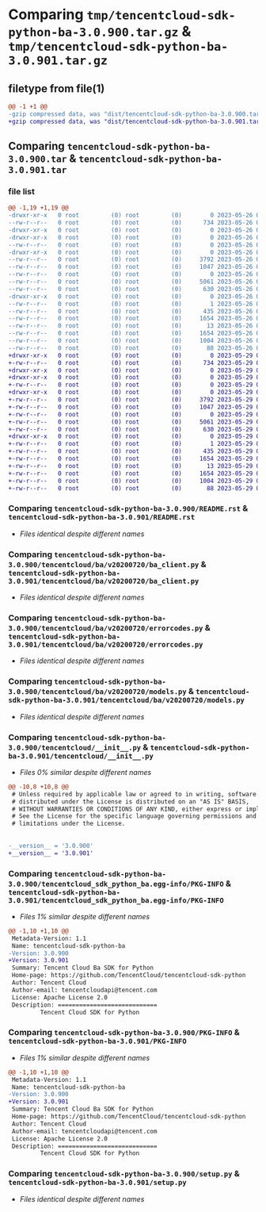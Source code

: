 # Comparing `tmp/tencentcloud-sdk-python-ba-3.0.900.tar.gz` & `tmp/tencentcloud-sdk-python-ba-3.0.901.tar.gz`

## filetype from file(1)

```diff
@@ -1 +1 @@
-gzip compressed data, was "dist/tencentcloud-sdk-python-ba-3.0.900.tar", last modified: Fri May 26 02:10:33 2023, max compression
+gzip compressed data, was "dist/tencentcloud-sdk-python-ba-3.0.901.tar", last modified: Mon May 29 02:19:05 2023, max compression
```

## Comparing `tencentcloud-sdk-python-ba-3.0.900.tar` & `tencentcloud-sdk-python-ba-3.0.901.tar`

### file list

```diff
@@ -1,19 +1,19 @@
-drwxr-xr-x   0 root         (0) root         (0)        0 2023-05-26 02:10:33.000000 tencentcloud-sdk-python-ba-3.0.900/
--rw-r--r--   0 root         (0) root         (0)      734 2023-05-26 02:10:32.000000 tencentcloud-sdk-python-ba-3.0.900/README.rst
-drwxr-xr-x   0 root         (0) root         (0)        0 2023-05-26 02:10:33.000000 tencentcloud-sdk-python-ba-3.0.900/tencentcloud/
-drwxr-xr-x   0 root         (0) root         (0)        0 2023-05-26 02:10:33.000000 tencentcloud-sdk-python-ba-3.0.900/tencentcloud/ba/
--rw-r--r--   0 root         (0) root         (0)        0 2023-05-26 02:10:32.000000 tencentcloud-sdk-python-ba-3.0.900/tencentcloud/ba/__init__.py
-drwxr-xr-x   0 root         (0) root         (0)        0 2023-05-26 02:10:33.000000 tencentcloud-sdk-python-ba-3.0.900/tencentcloud/ba/v20200720/
--rw-r--r--   0 root         (0) root         (0)     3792 2023-05-26 02:10:32.000000 tencentcloud-sdk-python-ba-3.0.900/tencentcloud/ba/v20200720/ba_client.py
--rw-r--r--   0 root         (0) root         (0)     1047 2023-05-26 02:10:32.000000 tencentcloud-sdk-python-ba-3.0.900/tencentcloud/ba/v20200720/errorcodes.py
--rw-r--r--   0 root         (0) root         (0)        0 2023-05-26 02:10:32.000000 tencentcloud-sdk-python-ba-3.0.900/tencentcloud/ba/v20200720/__init__.py
--rw-r--r--   0 root         (0) root         (0)     5061 2023-05-26 02:10:32.000000 tencentcloud-sdk-python-ba-3.0.900/tencentcloud/ba/v20200720/models.py
--rw-r--r--   0 root         (0) root         (0)      630 2023-05-26 02:10:32.000000 tencentcloud-sdk-python-ba-3.0.900/tencentcloud/__init__.py
-drwxr-xr-x   0 root         (0) root         (0)        0 2023-05-26 02:10:33.000000 tencentcloud-sdk-python-ba-3.0.900/tencentcloud_sdk_python_ba.egg-info/
--rw-r--r--   0 root         (0) root         (0)        1 2023-05-26 02:10:32.000000 tencentcloud-sdk-python-ba-3.0.900/tencentcloud_sdk_python_ba.egg-info/dependency_links.txt
--rw-r--r--   0 root         (0) root         (0)      435 2023-05-26 02:10:32.000000 tencentcloud-sdk-python-ba-3.0.900/tencentcloud_sdk_python_ba.egg-info/SOURCES.txt
--rw-r--r--   0 root         (0) root         (0)     1654 2023-05-26 02:10:32.000000 tencentcloud-sdk-python-ba-3.0.900/tencentcloud_sdk_python_ba.egg-info/PKG-INFO
--rw-r--r--   0 root         (0) root         (0)       13 2023-05-26 02:10:32.000000 tencentcloud-sdk-python-ba-3.0.900/tencentcloud_sdk_python_ba.egg-info/top_level.txt
--rw-r--r--   0 root         (0) root         (0)     1654 2023-05-26 02:10:33.000000 tencentcloud-sdk-python-ba-3.0.900/PKG-INFO
--rw-r--r--   0 root         (0) root         (0)     1004 2023-05-26 02:10:32.000000 tencentcloud-sdk-python-ba-3.0.900/setup.py
--rw-r--r--   0 root         (0) root         (0)       88 2023-05-26 02:10:33.000000 tencentcloud-sdk-python-ba-3.0.900/setup.cfg
+drwxr-xr-x   0 root         (0) root         (0)        0 2023-05-29 02:19:05.000000 tencentcloud-sdk-python-ba-3.0.901/
+-rw-r--r--   0 root         (0) root         (0)      734 2023-05-29 02:19:05.000000 tencentcloud-sdk-python-ba-3.0.901/README.rst
+drwxr-xr-x   0 root         (0) root         (0)        0 2023-05-29 02:19:05.000000 tencentcloud-sdk-python-ba-3.0.901/tencentcloud/
+drwxr-xr-x   0 root         (0) root         (0)        0 2023-05-29 02:19:05.000000 tencentcloud-sdk-python-ba-3.0.901/tencentcloud/ba/
+-rw-r--r--   0 root         (0) root         (0)        0 2023-05-29 02:19:05.000000 tencentcloud-sdk-python-ba-3.0.901/tencentcloud/ba/__init__.py
+drwxr-xr-x   0 root         (0) root         (0)        0 2023-05-29 02:19:05.000000 tencentcloud-sdk-python-ba-3.0.901/tencentcloud/ba/v20200720/
+-rw-r--r--   0 root         (0) root         (0)     3792 2023-05-29 02:19:05.000000 tencentcloud-sdk-python-ba-3.0.901/tencentcloud/ba/v20200720/ba_client.py
+-rw-r--r--   0 root         (0) root         (0)     1047 2023-05-29 02:19:05.000000 tencentcloud-sdk-python-ba-3.0.901/tencentcloud/ba/v20200720/errorcodes.py
+-rw-r--r--   0 root         (0) root         (0)        0 2023-05-29 02:19:05.000000 tencentcloud-sdk-python-ba-3.0.901/tencentcloud/ba/v20200720/__init__.py
+-rw-r--r--   0 root         (0) root         (0)     5061 2023-05-29 02:19:05.000000 tencentcloud-sdk-python-ba-3.0.901/tencentcloud/ba/v20200720/models.py
+-rw-r--r--   0 root         (0) root         (0)      630 2023-05-29 02:19:05.000000 tencentcloud-sdk-python-ba-3.0.901/tencentcloud/__init__.py
+drwxr-xr-x   0 root         (0) root         (0)        0 2023-05-29 02:19:05.000000 tencentcloud-sdk-python-ba-3.0.901/tencentcloud_sdk_python_ba.egg-info/
+-rw-r--r--   0 root         (0) root         (0)        1 2023-05-29 02:19:05.000000 tencentcloud-sdk-python-ba-3.0.901/tencentcloud_sdk_python_ba.egg-info/dependency_links.txt
+-rw-r--r--   0 root         (0) root         (0)      435 2023-05-29 02:19:05.000000 tencentcloud-sdk-python-ba-3.0.901/tencentcloud_sdk_python_ba.egg-info/SOURCES.txt
+-rw-r--r--   0 root         (0) root         (0)     1654 2023-05-29 02:19:05.000000 tencentcloud-sdk-python-ba-3.0.901/tencentcloud_sdk_python_ba.egg-info/PKG-INFO
+-rw-r--r--   0 root         (0) root         (0)       13 2023-05-29 02:19:05.000000 tencentcloud-sdk-python-ba-3.0.901/tencentcloud_sdk_python_ba.egg-info/top_level.txt
+-rw-r--r--   0 root         (0) root         (0)     1654 2023-05-29 02:19:05.000000 tencentcloud-sdk-python-ba-3.0.901/PKG-INFO
+-rw-r--r--   0 root         (0) root         (0)     1004 2023-05-29 02:19:05.000000 tencentcloud-sdk-python-ba-3.0.901/setup.py
+-rw-r--r--   0 root         (0) root         (0)       88 2023-05-29 02:19:05.000000 tencentcloud-sdk-python-ba-3.0.901/setup.cfg
```

### Comparing `tencentcloud-sdk-python-ba-3.0.900/README.rst` & `tencentcloud-sdk-python-ba-3.0.901/README.rst`

 * *Files identical despite different names*

### Comparing `tencentcloud-sdk-python-ba-3.0.900/tencentcloud/ba/v20200720/ba_client.py` & `tencentcloud-sdk-python-ba-3.0.901/tencentcloud/ba/v20200720/ba_client.py`

 * *Files identical despite different names*

### Comparing `tencentcloud-sdk-python-ba-3.0.900/tencentcloud/ba/v20200720/errorcodes.py` & `tencentcloud-sdk-python-ba-3.0.901/tencentcloud/ba/v20200720/errorcodes.py`

 * *Files identical despite different names*

### Comparing `tencentcloud-sdk-python-ba-3.0.900/tencentcloud/ba/v20200720/models.py` & `tencentcloud-sdk-python-ba-3.0.901/tencentcloud/ba/v20200720/models.py`

 * *Files identical despite different names*

### Comparing `tencentcloud-sdk-python-ba-3.0.900/tencentcloud/__init__.py` & `tencentcloud-sdk-python-ba-3.0.901/tencentcloud/__init__.py`

 * *Files 0% similar despite different names*

```diff
@@ -10,8 +10,8 @@
 # Unless required by applicable law or agreed to in writing, software
 # distributed under the License is distributed on an "AS IS" BASIS,
 # WITHOUT WARRANTIES OR CONDITIONS OF ANY KIND, either express or implied.
 # See the License for the specific language governing permissions and
 # limitations under the License.
 
 
-__version__ = '3.0.900'
+__version__ = '3.0.901'
```

### Comparing `tencentcloud-sdk-python-ba-3.0.900/tencentcloud_sdk_python_ba.egg-info/PKG-INFO` & `tencentcloud-sdk-python-ba-3.0.901/tencentcloud_sdk_python_ba.egg-info/PKG-INFO`

 * *Files 1% similar despite different names*

```diff
@@ -1,10 +1,10 @@
 Metadata-Version: 1.1
 Name: tencentcloud-sdk-python-ba
-Version: 3.0.900
+Version: 3.0.901
 Summary: Tencent Cloud Ba SDK for Python
 Home-page: https://github.com/TencentCloud/tencentcloud-sdk-python
 Author: Tencent Cloud
 Author-email: tencentcloudapi@tencent.com
 License: Apache License 2.0
 Description: ============================
         Tencent Cloud SDK for Python
```

### Comparing `tencentcloud-sdk-python-ba-3.0.900/PKG-INFO` & `tencentcloud-sdk-python-ba-3.0.901/PKG-INFO`

 * *Files 1% similar despite different names*

```diff
@@ -1,10 +1,10 @@
 Metadata-Version: 1.1
 Name: tencentcloud-sdk-python-ba
-Version: 3.0.900
+Version: 3.0.901
 Summary: Tencent Cloud Ba SDK for Python
 Home-page: https://github.com/TencentCloud/tencentcloud-sdk-python
 Author: Tencent Cloud
 Author-email: tencentcloudapi@tencent.com
 License: Apache License 2.0
 Description: ============================
         Tencent Cloud SDK for Python
```

### Comparing `tencentcloud-sdk-python-ba-3.0.900/setup.py` & `tencentcloud-sdk-python-ba-3.0.901/setup.py`

 * *Files identical despite different names*

